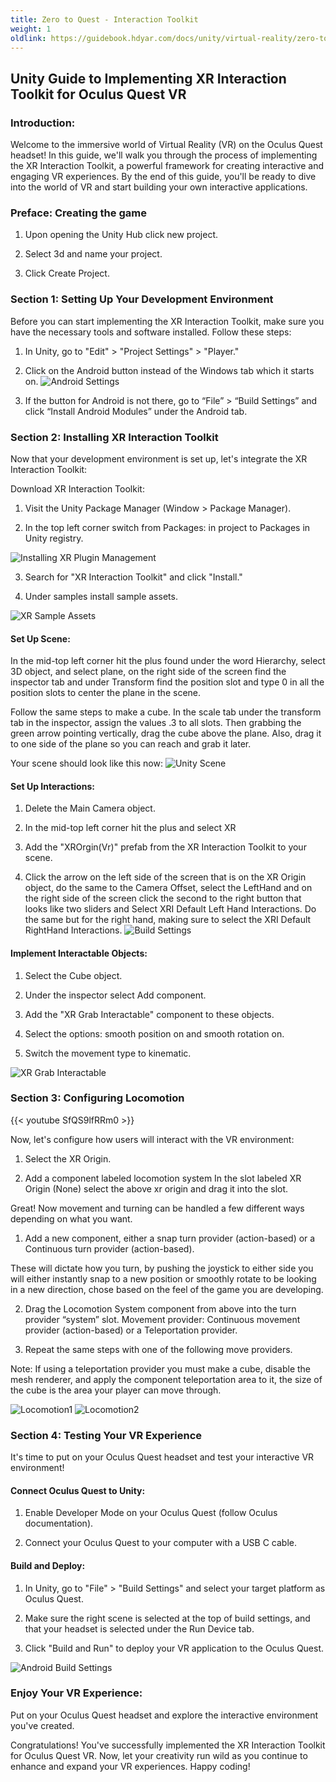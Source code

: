 ```yaml
---
title: Zero to Quest - Interaction Toolkit
weight: 1
oldlink: https://guidebook.hdyar.com/docs/unity/virtual-reality/zero-to-xr/
---
```


 ## Unity Guide to Implementing XR Interaction Toolkit for Oculus Quest VR

### Introduction:
Welcome to the immersive world of Virtual Reality (VR) on the Oculus Quest headset! In this guide, we'll walk you through the process of implementing the XR Interaction Toolkit, a powerful framework for creating interactive and engaging VR experiences. By the end of this guide, you'll be ready to dive into the world of VR and start building your own interactive applications.


### Preface: Creating the game
1. Upon opening the Unity Hub click new project.

2. Select 3d and name your project.

3. Click Create Project.

### Section 1: Setting Up Your Development Environment
Before you can start implementing the XR Interaction Toolkit, make sure you have the necessary tools and software installed. Follow these steps:

 1. In Unity, go to "Edit" > "Project Settings" > "Player."

 2. Click on the Android button instead of the Windows tab which it starts on. 
 ![Android Settings](/images/unity/Zero-XR/Android.png)
 
 3. If the button for Android is not there, go to “File” > “Build Settings” and click “Install Android Modules” under the Android tab.

### Section 2: Installing XR Interaction Toolkit

Now that your development environment is set up, let's integrate the XR Interaction Toolkit:

Download XR Interaction Toolkit:

 1. Visit the Unity Package Manager (Window > Package Manager).
 
 2. In the top left corner switch from Packages: in project to Packages in Unity registry. 
 
 ![Installing XR Plugin Management](/images/unity/Zero-XR/Packagemanager.png)

 3. Search for "XR Interaction Toolkit" and click "Install."

 4. Under samples install sample assets. 
 

 ![XR Sample Assets](/images/unity/Zero-XR/SampleAssets.png)

#### Set Up Scene:

In the mid-top left corner hit the plus found under the word Hierarchy, select 3D object, and select plane, on the right side of the screen find the inspector tab and under Transform find the position slot and type 0 in all the position slots to center the plane in the scene.

Follow the same steps to make a cube. In the scale tab under the transform tab in the inspector, assign the values .3 to all slots. Then grabbing the green arrow pointing vertically, drag the cube above the plane. Also, drag it to one side of the plane so you can reach and grab it later.

Your scene should look like this now:
 ![Unity Scene](/images/unity/Zero-XR/Scene.png)
 
 #### Set Up Interactions:
1. Delete the Main Camera object.
 
2. In the mid-top left corner hit the plus and select XR

3. Add the "XROrgin(Vr)" prefab from the XR Interaction Toolkit to your scene.

4. Click the arrow on the left side of the screen that is on the XR Origin object, do the same to the Camera Offset, select the LeftHand and on the right side of the screen click the second to the right button that looks like two sliders and Select XRI Default Left Hand Interactions. Do the same but for the right hand, making sure to select the XRI Default RightHand Interactions.
 ![Build Settings](/images/unity/Zero-XR/BuildSetting.png)
 
 #### Implement Interactable Objects:
1. Select the Cube object.

2. Under the inspector select Add component.

3. Add the "XR Grab Interactable" component to these objects.

4. Select the options: smooth position on and smooth rotation on.

5. Switch the movement type to kinematic.  


 ![XR Grab Interactable](/images/unity/Zero-XR/XRGrab.png)
 
 ### Section 3: Configuring Locomotion
{{< youtube SfQS9lfRRm0 >}}

Now, let's configure how users will interact with the VR environment:
 
1. Select the XR Origin.

2. Add a component labeled locomotion system
In the slot labeled XR Origin (None) select the above xr origin and drag it into the slot.

Great! Now movement and turning can be handled a few different ways depending on what you want. 

1. Add a new component, either a snap turn provider (action-based) or a Continuous turn provider (action-based). 

These will dictate how you turn, by pushing the joystick to either side you will either instantly snap to a new position or smoothly rotate to be looking in a new direction, chose based on the feel of the game you are developing. 

2. Drag the Locomotion System component from above into the turn provider “system” slot.
Movement provider: Continuous movement provider (action-based) or a Teleportation provider.

3. Repeat the same steps with one of the following move providers.

Note: If using a teleportation provider you must make a cube, disable the mesh renderer, and apply the component teleportation area to it, the size of the cube is the area your player can move through.

 ![Locomotion1](/images/unity/Zero-XR/Locomotion1.png) ![Locomotion2](/images/unity/Zero-XR/Locomotion2.png)


### Section 4: Testing Your VR Experience

It's time to put on your Oculus Quest headset and test your interactive VR environment!

#### Connect Oculus Quest to Unity:
1. Enable Developer Mode on your Oculus Quest (follow Oculus documentation).

2. Connect your Oculus Quest to your computer with a USB C cable.

#### Build and Deploy:

1. In Unity, go to "File" > "Build Settings" and select your target platform as Oculus Quest.

2. Make sure the right scene is selected at the top of build settings, and that your headset is selected under the Run Device tab.

3. Click "Build and Run" to deploy your VR application to the Oculus Quest.

  ![Android Build Settings](/images/unity/Zero-XR/BuildAndroid.png)


### Enjoy Your VR Experience:

Put on your Oculus Quest headset and explore the interactive environment you've created.

Congratulations! You've successfully implemented the XR Interaction Toolkit for Oculus Quest VR. Now, let your creativity run wild as you continue to enhance and expand your VR experiences. Happy coding!
